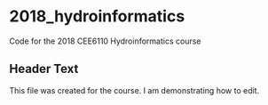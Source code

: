 # 2018_hydroinformatics
Code for the 2018 CEE6110 Hydroinformatics course

## Header Text
This file was created for the course. I am demonstrating how to edit.
